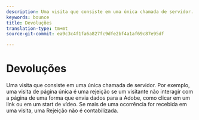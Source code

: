 ```yaml
---
description: Uma visita que consiste em uma única chamada de servidor. Por exemplo, uma única visita de página é uma rejeição se um visitante não interagir com a página de uma forma que envia dados para a Adobe, como clicar em um link ou em um start de vídeo. Se mais de uma ocorrência for recebida em uma visita, uma Rejeição não é contabilizada.
keywords: bounce
title: Devoluções
translation-type: tm+mt
source-git-commit: ea9c3c4f1fa6a827fc9dfe2bf4a1af69c87e95df

---
```



# Devoluções

Uma visita que consiste em uma única chamada de servidor. Por exemplo, uma visita de página única é uma rejeição se um visitante não interagir com a página de uma forma que envia dados para a Adobe, como clicar em um link ou em um start de vídeo. Se mais de uma ocorrência for recebida em uma visita, uma Rejeição não é contabilizada.

